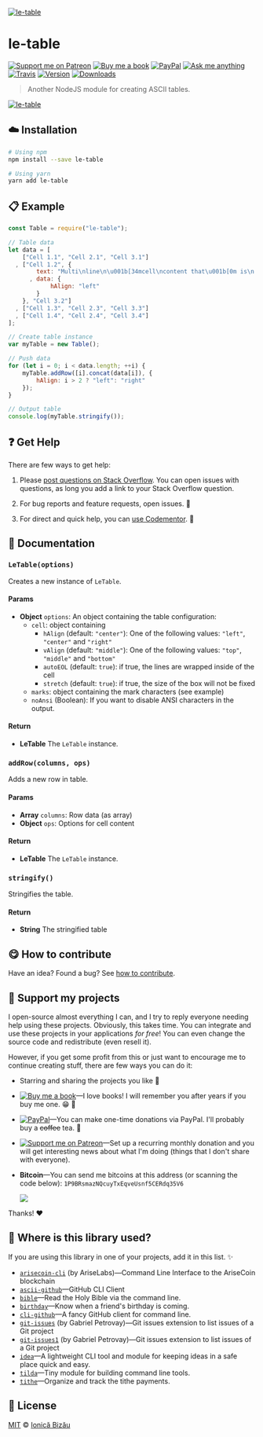 <!-- Please do not edit this file. Edit the `blah` field in the `package.json` instead. If in doubt, open an issue. -->


[![le-table](http://i.imgur.com/BKXaFAa.png)](#)

# le-table

 [![Support me on Patreon][badge_patreon]][patreon] [![Buy me a book][badge_amazon]][amazon] [![PayPal][badge_paypal_donate]][paypal-donations] [![Ask me anything](https://img.shields.io/badge/ask%20me-anything-1abc9c.svg)](https://github.com/IonicaBizau/ama) [![Travis](https://img.shields.io/travis/IonicaBizau/le-table.svg)](https://travis-ci.org/IonicaBizau/le-table/) [![Version](https://img.shields.io/npm/v/le-table.svg)](https://www.npmjs.com/package/le-table) [![Downloads](https://img.shields.io/npm/dt/le-table.svg)](https://www.npmjs.com/package/le-table)

> Another NodeJS module for creating ASCII tables.

[![le-table](http://i.imgur.com/DwyCfWo.png)](#)

## :cloud: Installation

```sh
# Using npm
npm install --save le-table

# Using yarn
yarn add le-table
```


## :clipboard: Example



```js
const Table = require("le-table");

// Table data
let data = [
    ["Cell 1.1", "Cell 2.1", "Cell 3.1"]
  , ["Cell 1.2", {
        text: "Multi\nline\n\u001b[34mcell\ncontent that\u001b[0m is\n left aligned."
      , data: {
            hAlign: "left"
        }
    }, "Cell 3.2"]
  , ["Cell 1.3", "Cell 2.3", "Cell 3.3"]
  , ["Cell 1.4", "Cell 2.4", "Cell 3.4"]
];

// Create table instance
var myTable = new Table();

// Push data
for (let i = 0; i < data.length; ++i) {
    myTable.addRow([i].concat(data[i]), {
        hAlign: i > 2 ? "left": "right"
    });
}

// Output table
console.log(myTable.stringify());
```



## :question: Get Help

There are few ways to get help:

 1. Please [post questions on Stack Overflow](https://stackoverflow.com/questions/ask). You can open issues with questions, as long you add a link to your Stack Overflow question.
 2. For bug reports and feature requests, open issues. :bug:

 3. For direct and quick help, you can [use Codementor](https://www.codementor.io/johnnyb). :rocket:



## :memo: Documentation


### `LeTable(options)`
Creates a new instance of `LeTable`.

#### Params

- **Object** `options`: An object containing the table configuration:
  - `cell`: object containing
    - `hAlign` (default: `"center"`): One of the following values: `"left"`, `"center"` and `"right"`
    - `vAlign` (default: `"middle"`): One of the following values: `"top"`, `"middle"` and `"bottom"`
    - `autoEOL` (default: `true`): if true, the lines are wrapped inside of the cell
    - `stretch` (default: `true`): if true, the size of the box will not be fixed
  - `marks`: object containing the mark characters (see example)
  - `noAnsi` (Boolean): If you want to disable ANSI characters in the output.

#### Return
- **LeTable** The `LeTable` instance.

### `addRow(columns, ops)`
Adds a new row in table.

#### Params

- **Array** `columns`: Row data (as array)
- **Object** `ops`: Options for cell content

#### Return
- **LeTable** The `LeTable` instance.

### `stringify()`
Stringifies the table.

#### Return
- **String** The stringified table



## :yum: How to contribute
Have an idea? Found a bug? See [how to contribute][contributing].


## :sparkling_heart: Support my projects

I open-source almost everything I can, and I try to reply everyone needing help using these projects. Obviously,
this takes time. You can integrate and use these projects in your applications *for free*! You can even change the source code and redistribute (even resell it).

However, if you get some profit from this or just want to encourage me to continue creating stuff, there are few ways you can do it:

 - Starring and sharing the projects you like :rocket:
 - [![Buy me a book][badge_amazon]][amazon]—I love books! I will remember you after years if you buy me one. :grin: :book:
 - [![PayPal][badge_paypal]][paypal-donations]—You can make one-time donations via PayPal. I'll probably buy a ~~coffee~~ tea. :tea:
 - [![Support me on Patreon][badge_patreon]][patreon]—Set up a recurring monthly donation and you will get interesting news about what I'm doing (things that I don't share with everyone).
 - **Bitcoin**—You can send me bitcoins at this address (or scanning the code below): `1P9BRsmazNQcuyTxEqveUsnf5CERdq35V6`

    ![](https://i.imgur.com/z6OQI95.png)

Thanks! :heart:


## :dizzy: Where is this library used?
If you are using this library in one of your projects, add it in this list. :sparkles:


 - [`arisecoin-cli`](https://npmjs.com/package/arisecoin-cli) (by AriseLabs)—Command Line Interface to the AriseCoin blockchain
 - [`ascii-github`](https://npmjs.com/package/ascii-github)—GitHub CLI Client
 - [`bible`](https://github.com/BibleJS/BibleApp)—Read the Holy Bible via the command line.
 - [`birthday`](https://github.com/IonicaBizau/birthday)—Know when a friend's birthday is coming.
 - [`cli-github`](https://github.com/IonicaBizau/cli-github)—A fancy GitHub client for command line.
 - [`git-issues`](https://github.com/softwarescales/git-issues) (by Gabriel Petrovay)—Git issues extension to list issues of a Git project
 - [`git-issues1`](https://github.com/softwarescales/git-issues) (by Gabriel Petrovay)—Git issues extension to list issues of a Git project
 - [`idea`](https://github.com/IonicaBizau/idea)—A lightweight CLI tool and module for keeping ideas in a safe place quick and easy.
 - [`tilda`](https://github.com/IonicaBizau/tilda)—Tiny module for building command line tools.
 - [`tithe`](https://github.com/IonicaBizau/tithe)—Organize and track the tithe payments.

## :scroll: License

[MIT][license] © [Ionică Bizău][website]

[badge_patreon]: http://ionicabizau.github.io/badges/patreon.svg
[badge_amazon]: http://ionicabizau.github.io/badges/amazon.svg
[badge_paypal]: http://ionicabizau.github.io/badges/paypal.svg
[badge_paypal_donate]: http://ionicabizau.github.io/badges/paypal_donate.svg
[patreon]: https://www.patreon.com/ionicabizau
[amazon]: http://amzn.eu/hRo9sIZ
[paypal-donations]: https://www.paypal.com/cgi-bin/webscr?cmd=_s-xclick&hosted_button_id=RVXDDLKKLQRJW
[donate-now]: http://i.imgur.com/6cMbHOC.png

[license]: http://showalicense.com/?fullname=Ionic%C4%83%20Biz%C4%83u%20%3Cbizauionica%40gmail.com%3E%20(https%3A%2F%2Fionicabizau.net)&year=2014#license-mit
[website]: https://ionicabizau.net
[contributing]: /CONTRIBUTING.md
[docs]: /DOCUMENTATION.md
